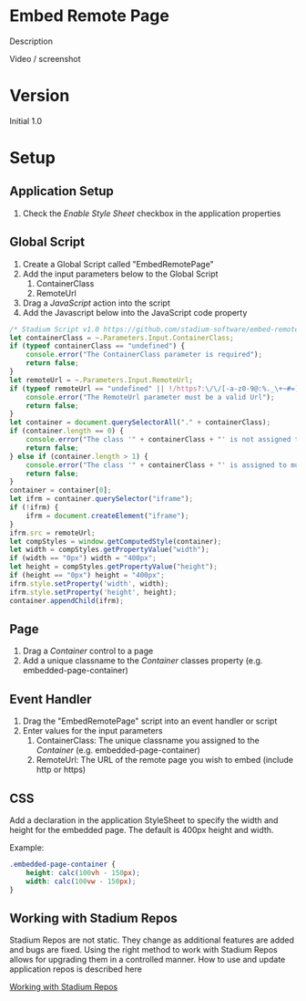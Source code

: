# Embed Remote Page <!-- omit in toc -->

Description

Video / screenshot

# Version
Initial 1.0

# Setup

## Application Setup
1. Check the *Enable Style Sheet* checkbox in the application properties

## Global Script
1. Create a Global Script called "EmbedRemotePage"
2. Add the input parameters below to the Global Script
   1. ContainerClass
   2. RemoteUrl
3. Drag a *JavaScript* action into the script
4. Add the Javascript below into the JavaScript code property
```javascript
/* Stadium Script v1.0 https://github.com/stadium-software/embed-remote-page */
let containerClass = ~.Parameters.Input.ContainerClass;
if (typeof containerClass == "undefined") {
    console.error("The ContainerClass parameter is required");
    return false;
}
let remoteUrl = ~.Parameters.Input.RemoteUrl;
if (typeof remoteUrl == "undefined" || !/https?:\/\/[-a-z0-9@:%._\+~#=]{1,256}\.[a-z0-9()]{1,6}\b([-a-z0-9()@:%_\+.~#?&//=]*)/i.test(remoteUrl)) {
    console.error("The RemoteUrl parameter must be a valid Url");
    return false;
}
let container = document.querySelectorAll("." + containerClass);
if (container.length == 0) {
    console.error("The class '" + containerClass + "' is not assigned to any Containers");
    return false;
} else if (container.length > 1) {
    console.error("The class '" + containerClass + "' is assigned to multiple Containers. Containers using this script must have unique classnames");
    return false;
}
container = container[0];
let ifrm = container.querySelector("iframe");
if (!ifrm) {
    ifrm = document.createElement("iframe");
}
ifrm.src = remoteUrl;
let compStyles = window.getComputedStyle(container);
let width = compStyles.getPropertyValue("width");
if (width == "0px") width = "400px";
let height = compStyles.getPropertyValue("height");
if (height == "0px") height = "400px";
ifrm.style.setProperty('width', width);
ifrm.style.setProperty('height', height);
container.appendChild(ifrm);
```

## Page
1. Drag a *Container* control to a page
2. Add a unique classname to the *Container* classes property (e.g. embedded-page-container)

## Event Handler
1. Drag the "EmbedRemotePage" script into an event handler or script
2. Enter values for the input parameters
   1. ContainerClass: The unique classname you assigned to the *Container* (e.g. embedded-page-container)
   2. RemoteUrl: The URL of the remote page you wish to embed (include http or https)

## CSS
Add a declaration in the application StyleSheet to specify the width and height for the embedded page. The default is 400px height and width. 

Example: 
```CSS
.embedded-page-container {
	height: calc(100vh - 150px);
	width: calc(100vw - 150px);
}
```

## Working with Stadium Repos
Stadium Repos are not static. They change as additional features are added and bugs are fixed. Using the right method to work with Stadium Repos allows for upgrading them in a controlled manner. How to use and update application repos is described here 

[Working with Stadium Repos](https://github.com/stadium-software/samples-upgrading)
